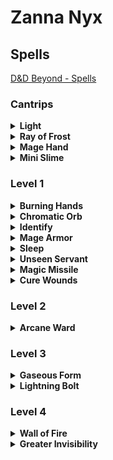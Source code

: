# Zanna Nyx

## Spells

[D&D Beyond - Spells](https://www.dndbeyond.com/sources/basic-rules/spells)

### Cantrips

<details><summary><strong>Light</strong></summary><br>

> **School**: Evocation<br>
> **Level**: Cantrip<br>
> **Casting Time**: 1 action<br>
> **Range**: Touch<br>
> **Components**: V, M (a firefly or phosphoresenct moss<br>
> **Duration**: 1 hr.<br>

> You touch one object that is no larger than 10 feet in any dimension. Until the spell ends, the object sheds bright light in a 20-foot radius and dim light for an additional 20 feet. The light can be colored as you like. Completely covering the object with something opaque blocks the light. The spell ends if you cast it again or dismiss it as an action.
> 
> If you target an object held or worn by a hostile creature, that creature must succeed on a Dexterity saving throw to avoid the spell.

</details>

<details><summary><strong>Ray of Frost</strong></summary><br>

> **School**: Evocation<br>
> **Level**: Cantrip<br>
> **Casting Time**: 1 action<br>
> **Range**: 60 ft.<br>
> **Components**: V, S<br>
> **Duration**: Instantaneous<br>

> A frigid beam of blue-white light streaks toward a creature within range. Make a ranged spell attack against the target. On a hit, it takes 1d8 cold damage, and its speed is reduced by 10 feet until the start of your next turn.
> 
> The spell’s damage increases by 1d8 when you reach 5th level (2d8), 11th level (3d8), and 17th level (4d8).

</details>

<details><summary><strong>Mage Hand</strong></summary><br>

> **School**: Conjuration<br>
> **Level**: Cantrip<br>
> **Casting Time**: 1 action<br>
> **Range**: 30 ft.<br>
> **Components**: V, S<br>
> **Duration**: 1 min.<br>

> A spectral, floating hand appears at a point you choose within range. The hand lasts for the duration or until you dismiss it as an action. The hand vanishes if it is ever more than 30 feet away from you or if you cast this spell again.
> 
> You can use your action to control the hand. You can use the hand to manipulate an object, open an unlocked door or container, stow or retrieve an item from an open container, or pour the contents out of a vial. You can move the hand up to 30 feet each time you use it.
> 
> The hand can't attack, activate magic items, or carry more than 10 pounds.

</details>

<details><summary><strong>Mini Slime</strong></summary><br>

> **School**: Abjuration<br>
> **Level**: Cantrip<br>
> **Casting Time**: 1 action<br>
> **Range**: Self<br>
> **Components**: V, S, M (something slimy)<br>
> **Duration**: 8 hrs.<br>

> The caster holds a small piece of something slimy in their hand, mutters an incantation, and passes their other hand over the top of the other. A small white slime cube 4-6 inches in size bubbles up out of the hand of the caster where the slimy material component rests. The slime has a movement speed of 5ft and has 0 HP and disappears if it takes any damage. The slime cannot attack.
>
> The slime is mostly just cute.

</details>

### Level 1

<details><summary><strong>Burning Hands</strong></summary><br>

> **School**: Evocation<br>
> **Level**: 1st<br>
> **Casting Time**: 1 action<br>
> **Range**: Self (15-foot cone)<br>
> **Components**: V, S<br>
> **Duration**: Instantaneous<br>

> As you hold your hands with thumbs touching and fingers spread, a thin sheet of flames shoots forth from your outstretched fingertips. Each creature in a 15-foot cone must make a Dexterity saving throw. A creature takes 3d6 fire damage on a failed save, or half as much damage on a successful one.
> 
> The fire ignites any flammable objects in the area that aren’t being worn or carried.
> 
> At Higher Levels. When you cast this spell using a spell slot of 2nd level or higher, the damage increases by 1d6 for each slot level above 1st.

</details>

<details><summary><strong>Chromatic Orb</strong></summary><br>

> **School**: Evocation<br>
> **Level**: 1st<br>
> **Casting Time**: 1 action<br>
> **Range**: 90 ft.<br>
> **Components**: V, S, M (a diamond worth at least 50 gp)<br>
> **Duration**: Instantaneous<br>

> You hurl a 4-inch-diameter sphere of energy at a creature that you can see within range. You choose acid, cold, fire, lightning, poison, or thunder for the type of orb you create, and then make a ranged spell attack against the target. If the attack hits, the creature takes 3d8 damage of the type you chose.
> 
> At Higher Levels. When you cast this spell using a spell slot of 2nd level or higher, the damage increases by 1d8 for each slot level above 1st.

</details>

<details><summary><strong>Identify</strong></summary><br>

> **School**: Divination<br>
> **Level**: 1st<br>
> **Casting Time**: 1 min. (ritual only)<br>
> **Range**: Touch<br>
> **Components**: V, S, M (a pearl worth at least 100 gp and an owl feather)<br>
> **Duration**: Instantaneous<br>

> You choose one object that you must touch throughout the casting of the spell. If it is a magic item or some other magic-imbued object, you learn its properties and how to use them, whether it requires attunement to use, and how many charges it has, if any. You learn whether any spells are affecting the item and what they are. If the item was created by a spell, you learn which spell created it.
> 
> If you instead touch a creature throughout the casting, you learn what spells, if any, are currently affecting it.

</details>

<details><summary><strong>Mage Armor</strong></summary><br>

> **School**: Abjuration<br>
> **Level**: 1st<br>
> **Casting Time**: 1 action<br>
> **Range**: Touch<br>
> **Components**: V, S, M (a piece of cured leather)<br>
> **Duration**: 8 hrs.<br>

> You touch a willing creature who isn’t wearing armor, and a protective magical force surrounds it until the spell ends. The target’s base AC becomes 13 + its Dexterity modifier. The spell ends if the target dons armor or if you dismiss the spell as an action.

</details>

<details><summary><strong>Sleep</strong></summary><br>

> **School**: Enchantment<br>
> **Level**: 1st<br>
> **Casting Time**: 1 action<br>
> **Range**: 90 ft.<br>
> **Components**: V, S, M (a pinch of fine sand, rose petals, or a cricket)<br>
> **Duration**: 1 min.<br>

> This spell sends creatures into a magical slumber. Roll 5d8; the total is how many hit points of creatures this spell can affect. Creatures within 20 feet of a point you choose within range are affected in ascending order of their current hit points (ignoring unconscious creatures).
> 
> Starting with the creature that has the lowest current hit points, each creature affected by this spell falls unconscious until the spell ends, the sleeper takes damage, or someone uses an action to shake or slap the sleeper awake. Subtract each creature’s hit points from the total before moving on to the creature with the next lowest hit points. A creature’s hit points must be equal to or less than the remaining total for that creature to be affected.
> 
> Undead and creatures immune to being charmed aren’t affected by this spell.
> 
> At Higher Levels. When you cast this spell using a spell slot of 2nd level or higher, roll an additional 2d8 for each slot level above 1st.

</details>

<details><summary><strong>Unseen Servant</strong></summary><br>

> **School**: Conjuration<br>
> **Level**: 1st<br>
> **Casting Time**: 1 action<br>
> **Range**: 60 ft.<br>
> **Components**: V, S, M (a bit of string and of wood)<br>
> **Duration**: 1 hr.<br>

> This spell creates an invisible, mindless, shapeless, Medium force that performs simple tasks at your command until the spell ends. The servant springs into existence in an unoccupied space on the ground within range. It has AC 10, 1 hit point, and a Strength of 2, and it can’t attack. If it drops to 0 hit points, the spell ends.
> 
> Once on each of your turns as a bonus action, you can mentally command the servant to move up to 15 feet and interact with an object. The servant can perform simple tasks that a human servant could do, such as fetching things, cleaning, mending, folding clothes, lighting fires, serving food, and pouring wine. Once you give the command, the servant performs the task to the best of its ability until it completes the task, then waits for your next command.
> 
> If you command the servant to perform a task that would move it more than 60 feet away from you, the spell ends.

</details>

<details><summary><strong>Magic Missile</strong></summary><br>

> **School**: Evocation<br>
> **Level**: 1st<br>
> **Casting Time**: 1 action<br>
> **Range**: 120 ft.<br>
> **Components**: V, S<br>
> **Duration**: Instantaneous<br>

> You create three glowing darts of magical force. Each dart hits a creature of your choice that you can see within range. A dart deals 1d4 + 1 force damage to its target. The darts all strike simultaneously, and you can direct them to hit one creature or several.
>
> At Higher Levels. When you cast this spell using a spell slot of 2nd level or higher, the spell creates one more dart for each slot level above 1st.

</details>

<details><summary><strong>Cure Wounds</strong></summary><br>

> **School**: Evocation<br>
> **Level**: 1st<br>
> **Casting Time**: 1 action<br>
> **Range**: Touch<br>
> **Components**: V, S<br>
> **Duration**: Instantaneous<br>

> A creature you touch regains a number of hit points equal to 1d8 + your spellcasting ability modifier. This spell has no effect on undead or constructs.
>
> At Higher Levels. When you cast this spell using a spell slot of 2nd level or higher, the healing increases by 1d8 for each slot level above 1st.

</details>

### Level 2

<details><summary><strong>Arcane Ward</strong></summary><br>

> Starting at 2nd level, you can weave magic around yourself for protection. When you cast an abjuration spell of 1st level or higher, you can simultaneously use a strand of the spell's magic to create a magical ward on yourself that lasts until you finish a long rest. The ward has hit points equal to twice your wizard level + your Intelligence modifier. Whenever you take damage, the ward takes the damage instead. If this damage reduces the ward to 0 hit points, you take any remaining damage.
>
> While the ward has 0 hit points, it can't absorb damage, but its magic remains. Whenever you cast an abjuration spell of 1st level or higher, the ward regains a number of hit points equal to twice the level of the spell.
>
> Once you create the ward, you can't create it again until you finish a long rest.
>
> PHB 115

</details>

### Level 3

<details><summary><strong>Gaseous Form</strong></summary><br>

> **School**: Transmutation<br>
> **Level**: 3rd<br>
> **Casting Time**: 1 action<br>
> **Range**: Touch<br>
> **Components**: V, S, M (a bit of gauze and a wisp of smoke)<br>
> **Duration**: Concentration, up to 1 hour<br>

> You transform a willing creature you touch, along with everything it’s wearing and carrying, into a misty cloud for the duration. The spell ends if the creature drops to 0 hit points. An incorporeal creature isn’t affected.
>
> While in this form, the target’s only method of movement is a flying speed of 10 feet. The target can enter and occupy the space of another creature. The target has resistance to nonmagical damage, and it has advantage on Strength, Dexterity, and Constitution saving throws. The target can pass through small holes, narrow openings, and even mere cracks, though it treats liquids as though they were solid surfaces. The target can’t fall and remains hovering in the air even when stunned or otherwise incapacitated.
>
> While in the form of a misty cloud, the target can’t talk or manipulate objects, and any objects it was carrying or holding can’t be dropped, used, or otherwise interacted with. The target can’t attack or cast spells.

</details>

<details><summary><strong>Lightning Bolt</strong></summary><br>

> **School**: Evocation<br>
> **Level**: 3rd<br>
> **Casting Time**: 1 action<br>
> **Range**: Self (100-foot line)<br>
> **Components**: V, S, M (a bit of fur and a rod of amber, crystal, or glass)<br>
> **Duration**: Instantaneous<br>

> A stroke of lightning forming a line 100 feet long and 5 feet wide blasts out from you in a direction you choose. Each creature in the line must make a Dexterity saving throw. A creature takes 8d6 lightning damage on a failed save, or half as much damage on a successful one.
>
> The lightning ignites flammable objects in the area that aren’t being worn or carried.
>
> At Higher Levels. When you cast this spell using a spell slot of 4th level or higher, the damage increases by 1d6 for each slot level above 3rd.

</details>

### Level 4

<details><summary><strong>Wall of Fire</strong></summary><br>

> **School**: Evocation<br>
> **Level**: 4th<br>
> **Casting Time**: 1 action<br>
> **Range**: 120 ft.<br>
> **Components**: V, S, M (a small piece of phosphorus)<br>
> **Duration**: Concentration, up to 1 minute<br>

> You create a wall of fire on a solid surface within range. You can make the wall up to 60 feet long, 20 feet high, and 1 foot thick, or a ringed wall up to 20 feet in diameter, 20 feet high, and 1 foot thick. The wall is opaque and lasts for the duration.
>
> When the wall appears, each creature within its area must make a Dexterity saving throw. On a failed save, a creature takes 5d8 fire damage, or half as much damage on a successful save.
>
> One side of the wall, selected by you when you cast this spell, deals 5d8 fire damage to each creature that ends its turn within 10 feet of that side or inside the wall. A creature takes the same damage when it enters the wall for the first time on a turn or ends its turn there. The other side of the wall deals no damage.
>
> At Higher Levels. When you cast this spell using a spell slot of 5th level or higher, the damage increases by 1d8 for each slot level above 4th.
</details>

<details><summary><strong>Greater Invisibility</strong></summary><br>

> **School**: Illusion<br>
> **Level**: 4th<br>
> **Casting Time**: 1 action<br>
> **Range**: Touch<br>
> **Components**: V, S<br>
> **Duration**: Concentration, up to 1 minute<br>

> You or a creature you touch becomes invisible until the spell ends. Anything the target is wearing or carrying is invisible as long as it is on the target’s person.

</details>


